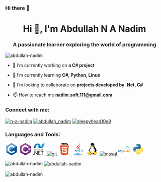 ### Hi there 👋

<!--
**abdullah-nadim/abdullah-nadim** is a ✨ _special_ ✨ repository because its `README.md` (this file) appears on your GitHub profile.

Here are some ideas to get you started:

- 🔭 I’m currently working on ...
- 🌱 I’m currently learning ...
- 👯 I’m looking to collaborate on ...
- 🤔 I’m looking for help with ...
- 💬 Ask me about ...
- 📫 How to reach me: ...
- 😄 Pronouns: ...
- ⚡ Fun fact: ...
-->
<h1 align="center">Hi 👋, I'm Abdullah N A Nadim</h1>
<h3 align="center">A passionate learner exploring the world of programming</h3>

<p align="left"> <img src="https://komarev.com/ghpvc/?username=abdullah-nadim&label=Profile%20views&color=0e75b6&style=flat" alt="abdullah-nadim" /> </p>

- 🔭 I’m currently working on **a C# project**

- 🌱 I’m currently learning **C#, Python, Linux**

- 👯 I’m looking to collaborate on **projects developed by .Net, C#**

- 📫 How to reach me **nadim.soft.111@gmail.com**

<h3 align="left">Connect with me:</h3>
<p align="left">
<a href="https://linkedin.com/in/n-a-nadim" target="blank"><img align="center" src="https://raw.githubusercontent.com/rahuldkjain/github-profile-readme-generator/master/src/images/icons/Social/linked-in-alt.svg" alt="n-a-nadim" height="30" width="40" /></a>
<a href="https://www.codechef.com/users/abdullah_nadim" target="blank"><img align="center" src="https://cdn.jsdelivr.net/npm/simple-icons@3.1.0/icons/codechef.svg" alt="abdullah_nadim" height="30" width="40" /></a>
<a href="https://codeforces.com/profile/sleepyhead10e8" target="blank"><img align="center" src="https://raw.githubusercontent.com/rahuldkjain/github-profile-readme-generator/master/src/images/icons/Social/codeforces.svg" alt="sleepyhead10e8" height="30" width="40" /></a>
</p>

<h3 align="left">Languages and Tools:</h3>
<p align="left"> <a href="https://www.cprogramming.com/" target="_blank" rel="noreferrer"> <img src="https://raw.githubusercontent.com/devicons/devicon/master/icons/c/c-original.svg" alt="c" width="40" height="40"/> </a> <a href="https://www.w3schools.com/cs/" target="_blank" rel="noreferrer"> <img src="https://raw.githubusercontent.com/devicons/devicon/master/icons/csharp/csharp-original.svg" alt="csharp" width="40" height="40"/> </a> <a href="https://dotnet.microsoft.com/" target="_blank" rel="noreferrer"> <img src="https://raw.githubusercontent.com/devicons/devicon/master/icons/dot-net/dot-net-original-wordmark.svg" alt="dotnet" width="40" height="40"/> </a> <a href="https://git-scm.com/" target="_blank" rel="noreferrer"> <img src="https://www.vectorlogo.zone/logos/git-scm/git-scm-icon.svg" alt="git" width="40" height="40"/> </a> <a href="https://www.w3.org/html/" target="_blank" rel="noreferrer"> <img src="https://raw.githubusercontent.com/devicons/devicon/master/icons/html5/html5-original-wordmark.svg" alt="html5" width="40" height="40"/> </a> <a href="https://www.java.com" target="_blank" rel="noreferrer"> <img src="https://raw.githubusercontent.com/devicons/devicon/master/icons/java/java-original.svg" alt="java" width="40" height="40"/> </a> <a href="https://www.linux.org/" target="_blank" rel="noreferrer"> <img src="https://raw.githubusercontent.com/devicons/devicon/master/icons/linux/linux-original.svg" alt="linux" width="40" height="40"/> </a> <a href="https://www.microsoft.com/en-us/sql-server" target="_blank" rel="noreferrer"> <img src="https://www.svgrepo.com/show/303229/microsoft-sql-server-logo.svg" alt="mssql" width="40" height="40"/> </a> <a href="https://www.mysql.com/" target="_blank" rel="noreferrer"> <img src="https://raw.githubusercontent.com/devicons/devicon/master/icons/mysql/mysql-original-wordmark.svg" alt="mysql" width="40" height="40"/> </a> <a href="https://www.python.org" target="_blank" rel="noreferrer"> <img src="https://raw.githubusercontent.com/devicons/devicon/master/icons/python/python-original.svg" alt="python" width="40" height="40"/> </a> </p>

<p><img align="left" src="https://github-readme-stats.vercel.app/api/top-langs?username=abdullah-nadim&show_icons=true&locale=en&layout=compact" alt="abdullah-nadim" /></p>

<p>&nbsp;<img align="center" src="https://github-readme-stats.vercel.app/api?username=abdullah-nadim&show_icons=true&locale=en" alt="abdullah-nadim" /></p>

<p><img align="center" src="https://github-readme-streak-stats.herokuapp.com/?user=abdullah-nadim&" alt="abdullah-nadim" /></p>

